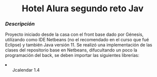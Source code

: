 <h1 align="center"> Hotel Alura segundo reto Jav</h1>
<h3><em>Descripción</em></h3>
<p>Proyecto iniciado desde la casa con el front base dado por Génesis, utilizando como IDE Netbeans (no el recomendado en el curso que fué Eclipse) y también Java versión 11. Se realizó una implementación de las clases del repositorio base en Netbeans, difucultando un poco la programación del back, se deben importar las siguientes librerías:
  <li>
    <ul>Jcalendar 1.4</ul>
  </li></p>


